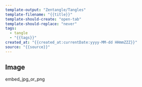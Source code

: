 ```yaml
---
template-output: "Zentangle/Tangles"
template-filename: "{{title}}"
template-should-create: "open-tab"
template-should-replace: "never"
tags: 
  - tangle
  - "{{tags}}"
created_at: "{{created_at:currentDate:yyyy-MM-dd HHmmZZZ}}"
source: "{{source}}"
---
```

## Image
embed_jpg_or_png
